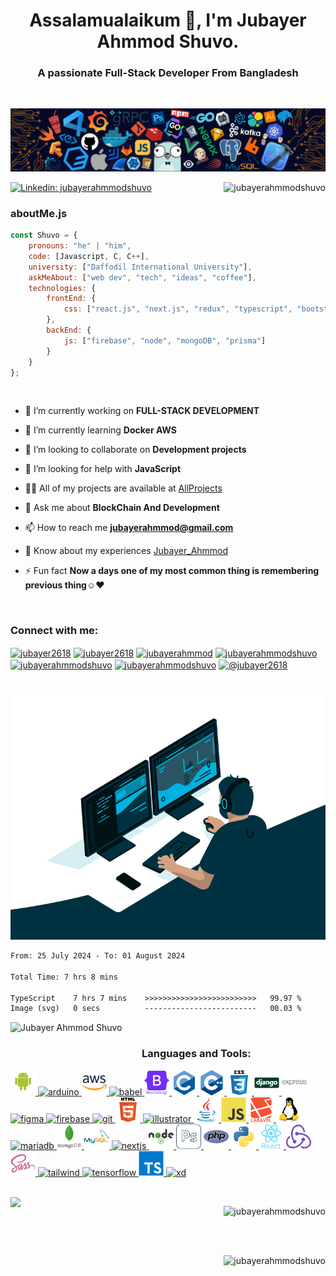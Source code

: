 <h1 align="center">Assalamualaikum 👋, I'm Jubayer Ahmmod Shuvo.</h1>


<h3 align="center">A passionate Full-Stack Developer From Bangladesh</h3>

<!-- <h4 align="center">Student Of Daffodil International University</h4> -->
<br>


[![](./src/header_.png)](#)
<!--<a href="https://linkedin.com/in/jubayerahmmodshuvo" target="blank"><img align="center" src="https://img.shields.io/badge/LinkedIn-0077B5?style=for-the-badge&logo=linkedin&logoColor=white" alt="jubayer2618" height="35" width="80" /></a> -->


[![Linkedin: jubayerahmmodshuvo](https://img.shields.io/badge/-jubayerahmmodshuvo-blue?style=flat-square&logo=Linkedin&logoColor=white&link=https://www.linkedin.com/in/jubayerahmmodshuvo/)](https://www.linkedin.com/in/jubayerahmmodshuvo/) 
<img align="right" src="https://komarev.com/ghpvc/?username=jubayerahmmodshuvo&label=Profile%20views&color=0e75b6&style=flat" alt="jubayerahmmodshuvo" />

### aboutMe.js

```javascript
const Shuvo = {
    pronouns: "he" | "him",
    code: [Javascript, C, C++],
    university: ["Daffodil International University"],
    askMeAbout: ["web dev", "tech", "ideas", "coffee"],
    technologies: {
        frontEnd: {
            css: ["react.js", "next.js", "redux", "typescript", "bootstrap", "materialize", "tailwind", "ant-design"]
        },
        backEnd: {
            js: ["firebase", "node", "mongoDB", "prisma"]
        }        
    }
};
```







<!-- <p align="left"> <a href="https://twitter.com/jubayerahmmod" target="blank"><img src="https://img.shields.io/twitter/follow/jubayerahmmod?logo=twitter&style=for-the-badge" alt="jubayerahmmod" /></a></p> -->


<br>





- 🔭 I’m currently working on **FULL-STACK DEVELOPMENT**

- 🌱 I’m currently learning **Docker AWS**

- 👯 I’m looking to collaborate on **Development projects**

- 🤝 I’m looking for help with **JavaScript**

- 👨‍💻 All of my projects are available at <a href="https://jubayerahmmodshuvo.vercel.app/allproject" target="_blank">AllProjects</a>

- 💬 Ask me about **BlockChain And Development**

- 📫 How to reach me **<a href="mailto:jubayerahmmod@gmail.com" target="_blank">jubayerahmmod@gmail.com</a>**

- 📄 Know about my experiences  <a href="https://jubayerahmmodshuvo.vercel.app/" target="_blank">Jubayer_Ahmmod</a>

- ⚡ Fun fact **Now a days one of my most common thing is remembering previous thing☺❤**


<br>



<h3 align="left">Connect with me:</h3>
<p align="left">
<a href="https://codepen.io/jubayer2618" target="blank"><img align="center" src="https://raw.githubusercontent.com/rahuldkjain/github-profile-readme-generator/master/src/images/icons/Social/codepen.svg" alt="jubayer2618" height="30" width="40" /></a>
<a href="https://dev.to/jubayer2618" target="blank"><img align="center" src="https://cdn.jsdelivr.net/npm/simple-icons@3.0.1/icons/dev-dot-to.svg" alt="jubayer2618" height="30" width="40" /></a>
<a href="https://twitter.com/jubayerahmmod" target="blank"><img align="center" src="https://raw.githubusercontent.com/rahuldkjain/github-profile-readme-generator/master/src/images/icons/Social/twitter.svg" alt="jubayerahmmod" height="30" width="40" /></a>
<a href="https://linkedin.com/in/jubayerahmmodshuvo" target="blank"><img align="center" src="https://raw.githubusercontent.com/rahuldkjain/github-profile-readme-generator/master/src/images/icons/Social/linked-in-alt.svg" alt="jubayerahmmodshuvo" height="30" width="40" /></a>
<a href="https://fb.com/jubayerahmmodshuvo" target="blank"><img align="center" src="https://raw.githubusercontent.com/rahuldkjain/github-profile-readme-generator/master/src/images/icons/Social/facebook.svg" alt="jubayerahmmodshuvo" height="30" width="40" /></a>
<a href="https://instagram.com/jubayerahmmodshuvo" target="blank"><img align="center" src="https://raw.githubusercontent.com/rahuldkjain/github-profile-readme-generator/master/src/images/icons/Social/instagram.svg" alt="jubayerahmmodshuvo" height="30" width="40" /></a>
<a href="https://medium.com/@jubayer2618" target="blank"><img align="center" src="https://raw.githubusercontent.com/rahuldkjain/github-profile-readme-generator/master/src/images/icons/Social/medium.svg" alt="@jubayer2618" height="30" width="40" /></a>
</p>
<br>

<div align="center">
  <img src="https://github.com/JubayerAhmmodShuvo/JubayerAhmmodShuvo/blob/main/code.gif?raw=true" alt="GIF" style="width: 100%; max-width: 100%;" height="400" />
</div>

<div style="clear: both;"></div>
  
  
  
  <!--START_SECTION:waka-->

```txt
From: 25 July 2024 - To: 01 August 2024

Total Time: 7 hrs 8 mins

TypeScript    7 hrs 7 mins    >>>>>>>>>>>>>>>>>>>>>>>>>   99.97 %
Image (svg)   0 secs          -------------------------   00.03 %
```

<!--END_SECTION:waka-->

<p><a href="https://www.linkedin.com/in/jubayerahmmodshuvo/"> <img align="left" src="https://cdn.ko-fi.com/cdn/kofi3.png?v=3" height="50" width="210" alt="Jubayer Ahmmod Shuvo" /></a></p>
<br>


<h3 align="left">Languages and Tools:</h3>
<p align="left"> <a href="https://developer.android.com" target="_blank"> <img src="https://raw.githubusercontent.com/devicons/devicon/master/icons/android/android-original-wordmark.svg" alt="android" width="40" height="40"/> </a> <a href="https://www.arduino.cc/" target="_blank"> <img src="https://cdn.worldvectorlogo.com/logos/arduino-1.svg" alt="arduino" width="40" height="40"/> </a> <a href="https://aws.amazon.com" target="_blank"> <img src="https://raw.githubusercontent.com/devicons/devicon/master/icons/amazonwebservices/amazonwebservices-original-wordmark.svg" alt="aws" width="40" height="40"/> </a> <a href="https://babeljs.io/" target="_blank"> <img src="https://www.vectorlogo.zone/logos/babeljs/babeljs-icon.svg" alt="babel" width="40" height="40"/> </a> <a href="https://getbootstrap.com" target="_blank"> <img src="https://raw.githubusercontent.com/devicons/devicon/master/icons/bootstrap/bootstrap-plain-wordmark.svg" alt="bootstrap" width="40" height="40"/> </a> <a href="https://www.cprogramming.com/" target="_blank"> <img src="https://raw.githubusercontent.com/devicons/devicon/master/icons/c/c-original.svg" alt="c" width="40" height="40"/> </a> <a href="https://www.w3schools.com/cpp/" target="_blank"> <img src="https://raw.githubusercontent.com/devicons/devicon/master/icons/cplusplus/cplusplus-original.svg" alt="cplusplus" width="40" height="40"/> </a> <a href="https://www.w3schools.com/css/" target="_blank"> <img src="https://raw.githubusercontent.com/devicons/devicon/master/icons/css3/css3-original-wordmark.svg" alt="css3" width="40" height="40"/> </a> <a href="https://www.djangoproject.com/" target="_blank"> <img src="https://raw.githubusercontent.com/devicons/devicon/master/icons/django/django-original.svg" alt="django" width="40" height="40"/> </a> <a href="https://expressjs.com" target="_blank"> <img src="https://raw.githubusercontent.com/devicons/devicon/master/icons/express/express-original-wordmark.svg" alt="express" width="40" height="40"/> </a> <a href="https://www.figma.com/" target="_blank"> <img src="https://www.vectorlogo.zone/logos/figma/figma-icon.svg" alt="figma" width="40" height="40"/> </a> <a href="https://firebase.google.com/" target="_blank"> <img src="https://www.vectorlogo.zone/logos/firebase/firebase-icon.svg" alt="firebase" width="40" height="40"/> </a> <a href="https://git-scm.com/" target="_blank"> <img src="https://www.vectorlogo.zone/logos/git-scm/git-scm-icon.svg" alt="git" width="40" height="40"/> </a> <a href="https://www.w3.org/html/" target="_blank"> <img src="https://raw.githubusercontent.com/devicons/devicon/master/icons/html5/html5-original-wordmark.svg" alt="html5" width="40" height="40"/> </a> <a href="https://www.adobe.com/in/products/illustrator.html" target="_blank"> <img src="https://www.vectorlogo.zone/logos/adobe_illustrator/adobe_illustrator-icon.svg" alt="illustrator" width="40" height="40"/> </a> <a href="https://www.java.com" target="_blank"> <img src="https://raw.githubusercontent.com/devicons/devicon/master/icons/java/java-original.svg" alt="java" width="40" height="40"/> </a> <a href="https://developer.mozilla.org/en-US/docs/Web/JavaScript" target="_blank"> <img src="https://raw.githubusercontent.com/devicons/devicon/master/icons/javascript/javascript-original.svg" alt="javascript" width="40" height="40"/> </a> <a href="https://laravel.com/" target="_blank"> <img src="https://raw.githubusercontent.com/devicons/devicon/master/icons/laravel/laravel-plain-wordmark.svg" alt="laravel" width="40" height="40"/> </a> <a href="https://www.linux.org/" target="_blank"> <img src="https://raw.githubusercontent.com/devicons/devicon/master/icons/linux/linux-original.svg" alt="linux" width="40" height="40"/> </a> <a href="https://mariadb.org/" target="_blank"> <img src="https://www.vectorlogo.zone/logos/mariadb/mariadb-icon.svg" alt="mariadb" width="40" height="40"/> </a> <a href="https://www.mongodb.com/" target="_blank"> <img src="https://raw.githubusercontent.com/devicons/devicon/master/icons/mongodb/mongodb-original-wordmark.svg" alt="mongodb" width="40" height="40"/> </a> <a href="https://www.mysql.com/" target="_blank"> <img src="https://raw.githubusercontent.com/devicons/devicon/master/icons/mysql/mysql-original-wordmark.svg" alt="mysql" width="40" height="40"/> </a> <a href="https://nextjs.org/" target="_blank"> <img src="https://cdn.worldvectorlogo.com/logos/nextjs-3.svg" alt="nextjs" width="40" height="40"/> </a> <a href="https://nodejs.org" target="_blank"> <img src="https://raw.githubusercontent.com/devicons/devicon/master/icons/nodejs/nodejs-original-wordmark.svg" alt="nodejs" width="40" height="40"/> </a> <a href="https://www.photoshop.com/en" target="_blank"> <img src="https://raw.githubusercontent.com/devicons/devicon/master/icons/photoshop/photoshop-line.svg" alt="photoshop" width="40" height="40"/> </a> <a href="https://www.php.net" target="_blank"> <img src="https://raw.githubusercontent.com/devicons/devicon/master/icons/php/php-original.svg" alt="php" width="40" height="40"/> </a> <a href="https://www.python.org" target="_blank"> <img src="https://raw.githubusercontent.com/devicons/devicon/master/icons/python/python-original.svg" alt="python" width="40" height="40"/> </a> <a href="https://reactjs.org/" target="_blank"> <img src="https://raw.githubusercontent.com/devicons/devicon/master/icons/react/react-original-wordmark.svg" alt="react" width="40" height="40"/> </a> <a href="https://redux.js.org" target="_blank"> <img src="https://raw.githubusercontent.com/devicons/devicon/master/icons/redux/redux-original.svg" alt="redux" width="40" height="40"/> </a> <a href="https://sass-lang.com" target="_blank"> <img src="https://raw.githubusercontent.com/devicons/devicon/master/icons/sass/sass-original.svg" alt="sass" width="40" height="40"/> </a> <a href="https://tailwindcss.com/" target="_blank"> <img src="https://www.vectorlogo.zone/logos/tailwindcss/tailwindcss-icon.svg" alt="tailwind" width="40" height="40"/> </a> <a href="https://www.tensorflow.org" target="_blank"> <img src="https://www.vectorlogo.zone/logos/tensorflow/tensorflow-icon.svg" alt="tensorflow" width="40" height="40"/> </a> <a href="https://www.typescriptlang.org/" target="_blank"> <img src="https://raw.githubusercontent.com/devicons/devicon/master/icons/typescript/typescript-original.svg" alt="typescript" width="40" height="40"/> </a> <a href="https://www.adobe.com/products/xd.html" target="_blank"> <img src="https://cdn.worldvectorlogo.com/logos/adobe-xd.svg" alt="xd" width="40" height="40"/> </a> </p>

 <br>
<a href="https://github.com/JubayerAhmmodShuvo">
  <img align="left" src="https://github-readme-stats.vercel.app/api/top-langs/?username=JubayerAhmmodShuvo&theme=default&hide_langs_below=1" />
</a>

<p>&nbsp;<img align="right" src="https://github-readme-stats.vercel.app/api?username=jubayerahmmodshuvo&show_icons=true&locale=en" alt="jubayerahmmodshuvo" /></p>


<br>



<br>



<p><img  align="right"  src="https://github-readme-streak-stats.herokuapp.com/?user=jubayerahmmodshuvo&" alt="jubayerahmmodshuvo" /></p>


